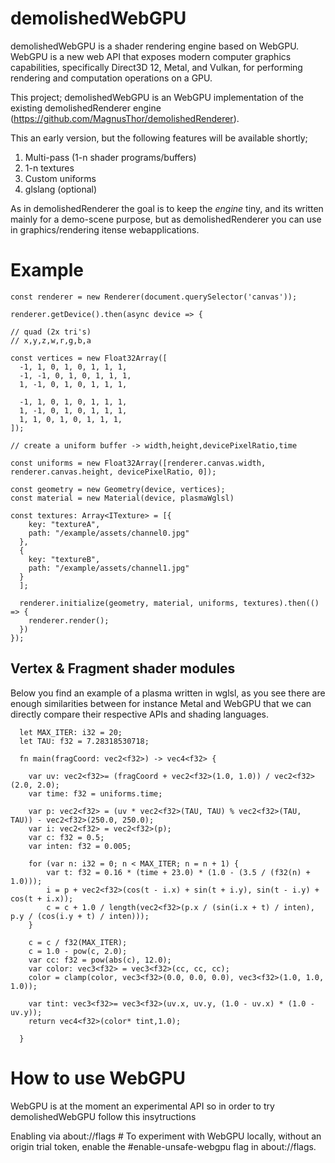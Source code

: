 # demolishedWebGPU


demolishedWebGPU is a shader rendering engine based on WebGPU. WebGPU is a new web API that exposes modern computer graphics capabilities, specifically Direct3D 12, Metal, and Vulkan, for performing rendering and computation operations on a GPU.

This project; demolishedWebGPU is an WebGPU implementation of the existing demolishedRenderer engine (https://github.com/MagnusThor/demolishedRenderer).

This an early version, but the following features will be available shortly;

1. Multi-pass (1-n shader programs/buffers) 
2. 1-n textures
3. Custom uniforms
4. glslang (optional) 

As in demolishedRenderer the goal is to keep the *engine* tiny, and its written mainly for a demo-scene purpose, but as demolishedRenderer 
 you can use in graphics/rendering itense webapplications. 


# Example


    const renderer = new Renderer(document.querySelector('canvas'));

    renderer.getDevice().then(async device => {

    // quad (2x tri's)
    // x,y,z,w,r,g,b,a
  
    const vertices = new Float32Array([
      -1, 1, 0, 1, 0, 1, 1, 1,
      -1, -1, 0, 1, 0, 1, 1, 1,
      1, -1, 0, 1, 0, 1, 1, 1,

      -1, 1, 0, 1, 0, 1, 1, 1,
      1, -1, 0, 1, 0, 1, 1, 1,
      1, 1, 0, 1, 0, 1, 1, 1,
    ]);

    // create a uniform buffer -> width,height,devicePixelRatio,time 

    const uniforms = new Float32Array([renderer.canvas.width, renderer.canvas.height, devicePixelRatio, 0]);

    const geometry = new Geometry(device, vertices);
    const material = new Material(device, plasmaWglsl)

    const textures: Array<ITexture> = [{  
        key: "textureA",
        path: "/example/assets/channel0.jpg"
      },
      {
        key: "textureB",
        path: "/example/assets/channel1.jpg"
      }
      ];

      renderer.initialize(geometry, material, uniforms, textures).then(() => {
        renderer.render();
      })
    });


## Vertex & Fragment shader modules

Below you find an example of a plasma written in wglsl, as you see there are enough similarities between for instance Metal and WebGPU that we can directly compare their respective APIs and shading languages.

    
      let MAX_ITER: i32 = 20;
      let TAU: f32 = 7.28318530718;
            
      fn main(fragCoord: vec2<f32>) -> vec4<f32> {

        var uv: vec2<f32>= (fragCoord + vec2<f32>(1.0, 1.0)) / vec2<f32>(2.0, 2.0);
        var time: f32 = uniforms.time;
    
        var p: vec2<f32> = (uv * vec2<f32>(TAU, TAU) % vec2<f32>(TAU, TAU)) - vec2<f32>(250.0, 250.0);
        var i: vec2<f32> = vec2<f32>(p);
        var c: f32 = 0.5;
        var inten: f32 = 0.005;
    
        for (var n: i32 = 0; n < MAX_ITER; n = n + 1) {
            var t: f32 = 0.16 * (time + 23.0) * (1.0 - (3.5 / (f32(n) + 1.0)));
            i = p + vec2<f32>(cos(t - i.x) + sin(t + i.y), sin(t - i.y) + cos(t + i.x));
            c = c + 1.0 / length(vec2<f32>(p.x / (sin(i.x + t) / inten), p.y / (cos(i.y + t) / inten)));
        }
    
        c = c / f32(MAX_ITER);
        c = 1.0 - pow(c, 2.0);
        var cc: f32 = pow(abs(c), 12.0);
        var color: vec3<f32> = vec3<f32>(cc, cc, cc);
        color = clamp(color, vec3<f32>(0.0, 0.0, 0.0), vec3<f32>(1.0, 1.0, 1.0));
    
        var tint: vec3<f32>= vec3<f32>(uv.x, uv.y, (1.0 - uv.x) * (1.0 - uv.y));
        return vec4<f32>(color* tint,1.0);

      }
      
    


# How to use WebGPU 

WebGPU is at the moment an experimental API so in order to try demolishedWebGPU follow this insytructions 

Enabling via about://flags #
To experiment with WebGPU locally, without an origin trial token, enable the #enable-unsafe-webgpu flag in about://flags.








